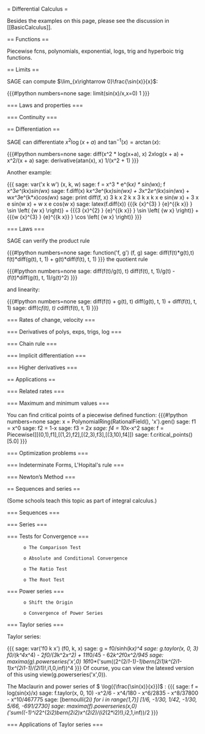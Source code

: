 = Differential Calculus =

Besides the examples on this page, please see the discussion in [[BasicCalculus]].

== Functions ==

Piecewise fcns, polynomials, exponential, logs, trig and hyperboic trig functions.

== Limits ==


SAGE can compute $\lim_{x\rightarrow 0}\frac{\sin(x)}{x}$:

{{{#!python numbers=none
sage: limit(sin(x)/x,x=0)
1
}}}

=== Laws and properties ===

=== Continuity ===

== Differentiation ==

SAGE can differentiate $x^2\log(x+a)$ and $\tan^{-1}(x)=\arctan(x)$:

{{{#!python numbers=none
sage: diff(x^2 * log(x+a), x)
2*x*log(x + a) + x^2/(x + a)
sage: derivative(atan(x), x)
1/(x^2 + 1)
}}}

Another example:

{{{
sage: var('x k w')
(x, k, w)
sage: f = x^3 * e^(k*x) * sin(w*x); f
x^3*e^(k*x)*sin(w*x)
sage: f.diff(x)
k*x^3*e^(k*x)*sin(w*x) + 3*x^2*e^(k*x)*sin(w*x) + w*x^3*e^(k*x)*cos(w*x)
sage: print diff(f, x)
           3   k x               2   k x               3   k x
        k x   e    sin(w x) + 3 x   e    sin(w x) + w x   e    cos(w x)
sage: latex(f.diff(x))
{{{k {x}^{3} } {e}^{{k x}} } \sin \left( {w x} \right)} + {{{3 {x}^{2} } {e}^{{k x}} } \sin \left( {w x} \right)} + {{{w {x}^{3} } {e}^{{k x}} } \cos \left( {w x} \right)}
}}}

=== Laws ===

SAGE can verify the product rule

{{{#!python numbers=none
sage: function('f, g')
(f, g)
sage: diff(f(t)*g(t),t)
f(t)*diff(g(t), t, 1) + g(t)*diff(f(t), t, 1)
}}}
the quotient rule

{{{#!python numbers=none
sage: diff(f(t)/g(t), t)
diff(f(t), t, 1)/g(t) - (f(t)*diff(g(t), t, 1)/g(t)^2)
}}}

and linearity:

{{{#!python numbers=none
sage: diff(f(t) + g(t), t)
diff(g(t), t, 1) + diff(f(t), t, 1)
sage: diff(c*f(t), t)
c*diff(f(t), t, 1)
}}}


=== Rates of change, velocity ===

=== Derivatives of polys, exps, trigs, log ===

=== Chain rule ===

=== Implicit differentiation ===

=== Higher derivatives ===

== Applications ==

=== Related rates ===

=== Maximum and minimum values ===

You can find critical points of a piecewise defined function:
{{{#!python numbers=none
sage: x = PolynomialRing(RationalField(), 'x').gen()
sage: f1 = x^0
sage: f2 = 1-x
sage: f3 = 2*x
sage: f4 = 10*x-x^2
sage: f = Piecewise([[(0,1),f1],[(1,2),f2],[(2,3),f3],[(3,10),f4]])
sage: f.critical_points()
[5.0]
}}}

=== Optimization problems ===

=== Indeterminate Forms, L'Hopital's rule ===

=== Newton’s Method ===

== Sequences and series ==

(Some schools teach this topic as part of integral calculus.)

=== Sequences ===

=== Series ===

=== Tests for Convergence ===

          o The Comparison Test

          o Absolute and Conditional Convergence

          o The Ratio Test

          o The Root Test 

=== Power series ===

          o Shift the Origin

          o Convergence of Power Series 

=== Taylor series ===

Taylor series:

{{{
sage: var('f0 k x')
(f0, k, x)
sage: g = f0/sinh(k*x)^4
sage: g.taylor(x, 0, 3)
f0/(k^4*x^4) - 2*f0/(3*k^2*x^2) + 11*f0/45 - 62*k^2*f0*x^2/945
sage: maxima(g).powerseries('x',0)
16*f0*('sum((2^(2*i1-1)-1)*bern(2*i1)*k^(2*i1-1)*x^(2*i1-1)/(2*i1)!,i1,0,inf))^4
}}}
Of course, you can view the latexed version of this using view(g.powerseries('x',0)).

The Maclaurin and power series of $ \log({\frac{\sin(x)}{x}})$ :
{{{
sage: f = log(sin(x)/x)
sage: f.taylor(x, 0, 10)
-x^2/6 - x^4/180 - x^6/2835 - x^8/37800 - x^10/467775
sage: [bernoulli(2*i) for i in range(1,7)]
[1/6, -1/30, 1/42, -1/30, 5/66, -691/2730]
sage: maxima(f).powerseries(x,0)
('sum((-1)^i2*2^(2*i2)*bern(2*i2)*x^(2*i2)/(i2*(2*i2)!),i2,1,inf))/2
}}}

=== Applications of Taylor series ===
